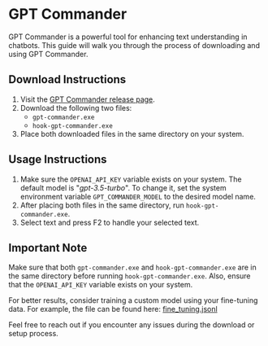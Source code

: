 # GPT Commander

GPT Commander is a powerful tool for enhancing text understanding in chatbots. This guide will walk you through the process of downloading and using GPT Commander.

## Download Instructions

1. Visit the [GPT Commander release page](https://github.com/nullmastermind/gpt-commander/releases).
2. Download the following two files:
   - `gpt-commander.exe`
   - `hook-gpt-commander.exe`
3. Place both downloaded files in the same directory on your system.

## Usage Instructions

1. Make sure the `OPENAI_API_KEY` variable exists on your system. The default model is "_gpt-3.5-turbo_". To change it, set the system environment variable `GPT_COMMANDER_MODEL` to the desired model name.
2. After placing both files in the same directory, run `hook-gpt-commander.exe`.
3. Select text and press F2 to handle your selected text.

## Important Note

Make sure that both `gpt-commander.exe` and `hook-gpt-commander.exe` are in the same directory before running `hook-gpt-commander.exe`. Also, ensure that the `OPENAI_API_KEY` variable exists on your system.

For better results, consider training a custom model using your fine-tuning data. For example, the file can be found here: [fine_tuning.jsonl](https://github.com/nullmastermind/gpt-commander/blob/master/autoit/fine-tuning/fine_tuning.jsonl)

Feel free to reach out if you encounter any issues during the download or setup process.
